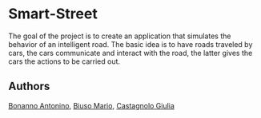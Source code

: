 # Smart-Street

The goal of the project is to create an application that simulates the behavior of an intelligent road. The basic idea is to have roads traveled by cars, the cars communicate and interact with the road, the latter gives the cars the actions to be carried out.

## Authors

[Bonanno Antonino](https://github.com/AntoninoBonanno), [Biuso Mario](https://github.com/Mariobiuso), [Castagnolo Giulia](https://github.com/yuko95)
